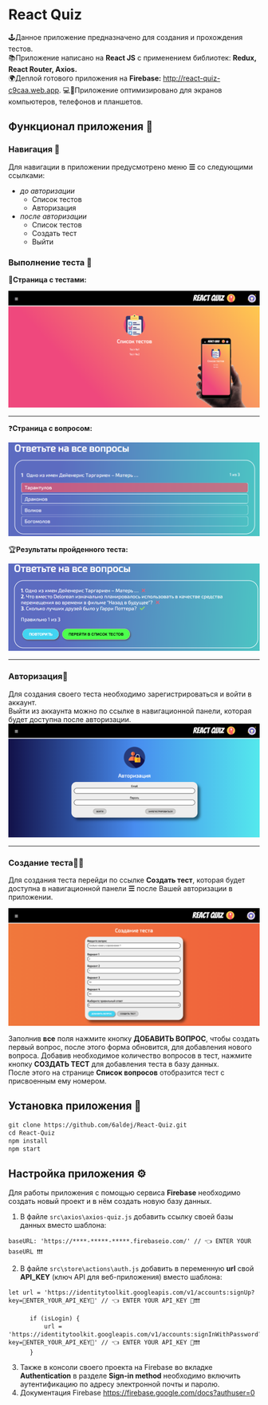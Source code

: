 # React Quiz
  🕹Данное приложение предназначено для создания и прохождения тестов.  
  📚Приложение написано на **React JS** с применением библиотек: **Redux, React Router, Axios.**  
  🌍Деплой готового приложения на **Firebase:** <http://react-quiz-c9caa.web.app>.
  💻📱Приложение оптимизировано для экранов компьютеров, телефонов и планшетов.

## Функционал приложения 🎢

### Навигация 🧭
  
  Для навигации в приложении предусмотрено меню **☰** со следующими ссылками:
  
  * *до авторизации*
    * Список тестов
    * Авторизация
  * *после авторизации*
    * Список тестов
    * Создать тест 
    * Выйти

### Выполнение теста 💭

  📄**Страница с тестами:**
  
  ![Image alt](https://github.com/6aldej/ImagesForProjects/blob/master/react-quiz/QuizList2.png)
   ***
  ❓**Страница с вопросом:**  
  
  ![Image alt](https://github.com/6aldej/ImagesForProjects/blob/master/react-quiz/Quiz2.png)
  
  🏆**Результаты пройденного теста:**  
  
  ![Image alt](https://github.com/6aldej/ImagesForProjects/blob/master/react-quiz/FinishQuiz2.png)
  ***
### Авторизация🔑

  Для создания своего теста необходимо зарегистрироваться и войти в аккаунт.  
  Выйти из аккаунта можно по ссылке в навигационной панели, которая будет доступна после авторизации.  
  ![Image alt](https://github.com/6aldej/ImagesForProjects/blob/master/react-quiz/Auth.png)
  ***
### Создание теста👨‍🔧

  Для создания теста перейди по ссылке **Создать тест**, которая будет доступна в навигационной панели **☰** после Вашей авторизации в приложении.  
  
  ![Image alt](https://github.com/6aldej/ImagesForProjects/blob/master/react-quiz/QuizCreate.png)
  
  Заполнив **все** поля нажмите кнопку **ДОБАВИТЬ ВОПРОС**, чтобы создать первый вопрос, после этого форма обновится, для добавления нового вопроса. Добавив необходимое количество вопросов в тест, нажмите кнопку **СОЗДАТЬ ТЕСТ** для добавления теста в базу данных.  
  После этого на странице **Список вопросов** отобразится тест с присвоенным ему номером.

## Установка приложения 🚀

    git clone https://github.com/6aldej/React-Quiz.git
    cd React-Quiz
    npm install
    npm start

 ## Настройка приложения ⚙
  Для работы приложения с помощью сервиса **Firebase** необходимо создать новый проект и в нём создать новую базу данных.
  
  1. В файле `src\axios\axios-quiz.js` добавить ссылку своей базы данных вместо шаблона:
  
  `baseURL: 'https://****-*****-*****.firebaseio.com/' // 👈 ENTER YOUR baseURL ❗❗❗`
  
  2. В файле `src\store\actions\auth.js` добавить в переменную **url** свой **API_KEY** (ключ API для веб-приложения) вместо шаблона:
  
  ```
  let url = 'https://identitytoolkit.googleapis.com/v1/accounts:signUp?key=🔴ENTER_YOUR_API_KEY🔴' // 👈 ENTER YOUR API_KEY 🔑❗❗❗
    
        if (isLogin) {
            url = 'https://identitytoolkit.googleapis.com/v1/accounts:signInWithPassword?key=🔴ENTER_YOUR_API_KEY🔴' // 👈 ENTER YOUR API_KEY 🔑❗❗❗
        }
  ```
  3. Также в консоли своего проекта на Firebase во вкладке **Authentication** в разделе **Sign-in method** необходимо включить аутентификацию по адресу электронной почты и паролю.
  4. Документация Firebase <https://firebase.google.com/docs?authuser=0> 
